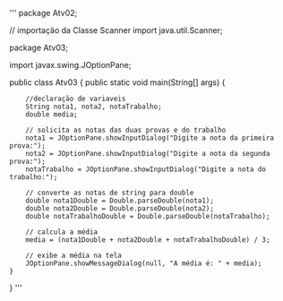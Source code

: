

'''
package Atv02;

// importação da Classe Scanner
import java.util.Scanner;

package Atv03;

import javax.swing.JOptionPane;


public class Atv03 {
    public static void main(String[] args) {
        
        //declaração de variaveis
        String nota1, nota2, notaTrabalho;
        double media;

        // solicita as notas das duas provas e do trabalho
        nota1 = JOptionPane.showInputDialog("Digite a nota da primeira prova:");
        nota2 = JOptionPane.showInputDialog("Digite a nota da segunda prova:");
        notaTrabalho = JOptionPane.showInputDialog("Digite a nota do trabalho:");

        // converte as notas de string para double
        double nota1Double = Double.parseDouble(nota1);
        double nota2Double = Double.parseDouble(nota2);
        double notaTrabalhoDouble = Double.parseDouble(notaTrabalho);

        // calcula a média
        media = (nota1Double + nota2Double + notaTrabalhoDouble) / 3;

        // exibe a média na tela
        JOptionPane.showMessageDialog(null, "A média é: " + media);
    }
}
'''
